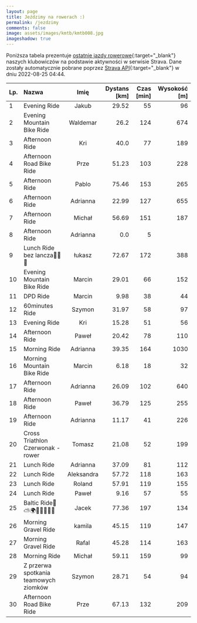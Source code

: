 ```yaml
---
layout: page
title: Jeździmy na rowerach :)
permalink: /jezdzimy
comments: false
image: assets/images/kmtb/kmtb008.jpg
imageshadow: true
---
```


Poniższa tabela prezentuje [ostatnie jazdy rowerowe](https://www.strava.com/clubs/336381){:target="_blank"} naszych klubowiczów na podstawie aktywności w serwisie Strava. Dane zostały automatycznie pobrane poprzez [Strava API](https://developers.strava.com/docs/reference/#api-Clubs-getClubActivitiesById){:target="_blank"} w dniu 2022-08-25 04:44.

Lp. | Nazwa | Imię | Dystans [km] | Czas [min] | Wysokość [m]
:--- | :--- | :---: | ---: | ---: | ---:
1|Evening Ride|Jakub|29.52|55|96
2|Evening Mountain Bike Ride|Waldemar|26.2|124|674
3|Afternoon Ride|Kri|40.0|77|189
4|Afternoon Road Bike Ride|Prze|51.23|103|228
5|Afternoon Ride|Pablo|75.46|153|265
6|Afternoon Ride|Adrianna|22.99|127|655
7|Afternoon Ride|Michał|56.69|151|187
8|Afternoon Ride|Adrianna|0.0|5|
9|Lunch Ride bez lancza🥴🚴🤪|łukasz|72.67|172|388
10|Evening Mountain Bike Ride|Marcin|29.01|66|152
11|DPD Ride|Marcin|9.98|38|44
12|60minutes Ride|Szymon|31.97|58|97
13|Evening Ride|Kri|15.28|51|56
14|Afternoon Ride|Paweł|20.42|78|110
15|Morning Ride|Adrianna|39.35|164|1030
16|Morning Mountain Bike Ride|Marcin|6.18|18|32
17|Afternoon Ride|Adrianna|26.09|102|640
18|Afternoon Ride|Paweł|36.79|125|255
19|Afternoon Ride|Adrianna|11.17|41|226
20|Cross Triathlon Czerwonak - rower|Tomasz|21.08|52|199
21|Lunch Ride|Adrianna|37.09|81|112
22|Lunch Ride|Aleksandra|57.72|118|163
23|Lunch Ride|Roland|57.91|119|155
24|Lunch Ride|Paweł|9.16|57|55
25|Baltic Ride🌊⛅️🌍🚴‍♂️🏊‍♂️💙|Jacek|77.36|197|134
26|Morning Gravel Ride|kamila|45.15|119|147
27|Morning Gravel Ride|Rafal|45.28|114|163
28|Morning Ride|Michał|59.11|159|99
29|Z przerwa spotkania teamowych ziomków |Szymon|28.71|54|94
30|Afternoon Road Bike Ride|Prze|67.13|132|209
